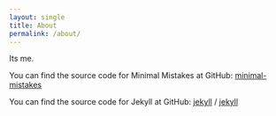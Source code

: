 ```yaml
---
layout: single
title: About
permalink: /about/
---
```


Its me.

You can find the source code for Minimal Mistakes at GitHub:
[minimal-mistakes](https://github.com/mmistakes/minimal-mistakes)

You can find the source code for Jekyll at GitHub:
[jekyll][jekyll-organization] /
[jekyll](https://github.com/jekyll/jekyll)


[jekyll-organization]: https://github.com/jekyll
